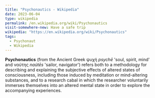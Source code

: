 ```yaml
---
title: "Psychonautics - Wikipedia"
date: 2023-06-04
type: wikipedia
permalink: /en.wikipedia.org/wiki/Psychonautics
visit-somewhere-new: Have a safe trip
wikipedia: "https://en.wikipedia.org/wiki/Psychonautics"
tags:
  - Psychonaut
  - Wikipedia
---
```

**Psychonautics** (from the Ancient Greek ψυχή *psychē* 'soul, spirit, mind' and ναύτης *naútēs* 'sailor, navigator') refers both to a methodology for describing and explaining the subjective effects of altered states of consciousness, including those induced by meditation or mind-altering substances, and to a research cabal in which the researcher voluntarily immerses themselves into an altered mental state in order to explore the accompanying experiences.